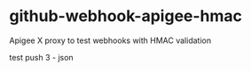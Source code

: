 # github-webhook-apigee-hmac
Apigee X proxy to test webhooks with HMAC validation

test push 3 - json